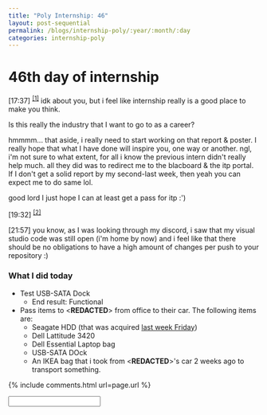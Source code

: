 ```yaml
---
title: "Poly Internship: 46"
layout: post-sequential
permalink: /blogs/internship-poly/:year/:month/:day
categories: internship-poly
---
```

# 46th day of internship

<span class="timestamp">[17:37]</span> <sup><a href="#1">[1]</a></sup> idk about you, but i feel like internship really is a good place to make you think. 

Is this really the industry that I want to go to as a career?

hmmmm...  that aside, i really need to start working on that report & poster. I really hope that what I have done will inspire you, one way or another. ngl, i'm not sure to what extent, for all i know the previous intern didn't really help much. all they did was to redirect me to the blacboard & the itp portal. If I don't get a solid report by my second-last week, then yeah you can expect me to do same lol.

good lord I just hope I can at least get a pass for itp :')

<span class="timestamp">[19:32]</span> <sup><a href="#2">[2]</a></sup>

<span class="timestamp">[21:57]</span> you know, as I was looking through my discord, i saw that my visual studio code was still open (i'm home by now) and i feel like that there should be no obligations to have a high amount of changes per push to your repository :)

### What I did today
* Test USB-SATA Dock 
    * End result: Functional
* Pass items to <span class='disable-selection' ondbclick="this.innerHTML='Mr Alan'"><**REDACTED**></span> from office to their car. The following items are:
    * Seagate HDD (that was acquired [last week Friday](https://arifhamed.com/blogs/internship-poly/2022/05/06))
    * Dell Lattitude 3420
    * Dell Essential Laptop bag
    * USB-SATA DOck
    * An IKEA bag that i took from <span class='disable-selection' ondbclick="this.innerHTML='Mr Alan'"><**REDACTED**></span>'s car 2 weeks ago to transport something.

{% include comments.html url=page.url %}

<input id="password-input" type="password" class="text-secret" onkeyup="unlock()">

<span class="disable-selection" id="truth" style="display:none;"><sup id="1">[1]</sup> My mind is still in scatters, but it's alright. This time i'll take it easy<br><br>However, there is still something that bother's me in the back of my head. The Christian community, sure they can support me, but how can they help/relate to my struggles with autism? Like really, I can't just make them read about ASD, unless they're educators, which unironically, many of my friends are experienced in kindergarten. In fact, that's what i'm going to do. They're the closest thing I can really talk about my condition with. Them and that one person, but that one person is quite a busy person, so meh. <br><br>I really want to get to spend more time with them so that I can open up and really talk about who I really am. The true me. However, the opportunities aren't frequent. I can only think of a few too.<br><br>heheh. What if when i do talk to them, they end up deciding to study special education in the end? that'll be pretty cool imo.<br><br><sup id="2">[2]</sup> So i was reading something on a discord server, turns out my inner desire to be different, isn't just me just being weird, turns out i see everything as a social construct. Goddamn, everything is a social construct, ranging from food to relationships.</span>
